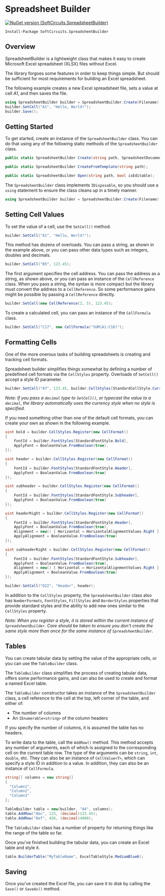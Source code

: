 # Spreadsheet Builder

[![NuGet version (SoftCircuits.SpreadsheetBuilder)](https://img.shields.io/nuget/v/SoftCircuits.SpreadsheetBuilder.svg?style=flat-square)](https://www.nuget.org/packages/SoftCircuits.SpreadsheetBuilder/)

```
Install-Package SoftCircuits.SpreadsheetBuilder
```

## Overview

SpreadsheetBuilder is a lightweight class that makes it easy to create Microsoft Excel spreadsheet (XLSX) files without Excel.

The library forgoes some features in order to keep things simple. But should be sufficient for most requirements for building an Excel spreadsheet.

The following example creates a new Excel spreadsheet file, sets a value at cell *A1*, and then saves the file.

```cs
using SpreadsheetBuilder builder = SpreadsheetBuilder.Create(Filename);
builder.SetCell("A1", "Hello, World!");
builder.Save();
```
## Getting Started

To get started, create an instance of the `SpreadsheetBuilder` class. You can do that using any of the following static methods of the `SpreadsheetBuilder` class.

```cs
public static SpreadsheetBuilder Create(string path, SpreadsheetDocumentType type = SpreadsheetDocumentType.Workbook);

public static SpreadsheetBuilder CreateFromTemplate(string path);

public static SpreadsheetBuilder Open(string path, bool isEditable);
```

The `SpreadsheetBuilder` class implements `IDisposable`, so you should use a `using` statement to ensure the class cleans up in a timely manner.

```cs
using SpreadsheetBuilder builder = SpreadsheetBuilder.Create(Filename);
```

## Setting Cell Values

To set the value of a cell, use the `SetCell()` method.

```cs
builder.SetCell("A1", "Hello, World!");
```

This method has dozens of overloads. You can pass a string, as shown in the example above, or you can pass other data types such as integers, doubles and decimals.

```cs
builder.SetCell("B5", 123.45);
```

The first argument specifies the cell address. You can pass the address as a string, as shown above, or you can pass an instance of the `CellReference` class. When you pass a string, the syntax is more compact but the library must convert the address to a `CellReference`. So some performance gains might be possible by passing a `CellReference` directly.

```cs
builder.SetCell(new CellReference(2, 5), 123.45);
```

To create a calculated cell, you can pass an instance of the `CellFormula` class.

```cs
builder.SetCell("C17", new CellFormula("SUM(A1:C16)");
```

## Formatting Cells

One of the more onerous tasks of building spreadsheets is creating and tracking cell formats.

Spreadsheet builder simplifies things somewhat by defining a number of predefined cell formats via the `CellStyles` property. Overloads of `SetCell()` accept a style ID parameter.

```cs
builder.SetCell("A7", 123.45, builder.CellStyles[StandardCellStyle.Currency]);
```

*Note: If you pass a `decimal` type to `SetCell()`, or typecast the value to a `decimal`, the library automatically uses the currency style when no style is specified.*

If you need something other than one of the default cell formats, you can create your own as shown in the following example.

```cs
uint bold = builder.CellStyles.Register(new CellFormat()
{
    FontId = builder.FontStyles[StandardFontStyle.Bold],
    ApplyFont = BooleanValue.FromBoolean(true),
});

uint header = builder.CellStyles.Register(new CellFormat()
{
    FontId = builder.FontStyles[StandardFontStyle.Header],
    ApplyFont = BooleanValue.FromBoolean(true)
});

uint subheader = builder.CellStyles.Register(new CellFormat()
{
    FontId = builder.FontStyles[StandardFontStyle.Subheader],
    ApplyFont = BooleanValue.FromBoolean(true)
});

uint headerRight = builder.CellStyles.Register(new CellFormat()
{
    FontId = builder.FontStyles[StandardFontStyle.Header],
    ApplyFont = BooleanValue.FromBoolean(true),
    Alignment = new() { Horizontal = HorizontalAlignmentValues.Right },
    ApplyAlignment = BooleanValue.FromBoolean(true)
});

uint subheaderRight = builder.CellStyles.Register(new CellFormat()
{
    FontId = builder.FontStyles[StandardFontStyle.Subheader],
    ApplyFont = BooleanValue.FromBoolean(true),
    Alignment = new() { Horizontal = HorizontalAlignmentValues.Right },
    ApplyAlignment = BooleanValue.FromBoolean(true)
});

builder.SetCell("D22", "Header", header);
```

In addition to the `CellStyles` property, the `SpreadsheetBuilder` class also has `NumberFormats`, `FontStyles`, `FillStyles` and `BorderStyles` properties that provide standard styles and the ability to add new ones similar to the `CellStyles` property.

*Note: When you register a style, it is stored within the current instance of `SpreadsheetBuilder`. Care should be taken to ensure you don't create the same style more than once for the same instance of `SpreadsheetBuilder`.*

## Tables

You can create tabular data by setting the value of the appropriate cells, or you can use the `TableBuilder` class.

The `TableBuilder` class simplifies the process of creating tabular data, offers some performance gains, and can also be used to create and format a named Excel table.

The `TableBuilder` constructor takes an instance of the `SpreadsheetBuilder` class, a cell reference to the cell at the top, left corner of the table, and either of:

- The number of columns
- An `IEnumerable<string>` of the column headers

If you specify the number of columns, it is assumed the table has no headers.

To write data to the table, call the `AddRow()` method. This method accepts any number of arguments, each of which is assigned to the corresponding cell on the current table row. The type of the arguments can be `string`, `int`, `double`, etc. They can also be an instance of `CellValue<T>`, which can specify a style ID in addition to a value. In addition, they can also be an instance of `CellFormula`.

```cs
string[] columns = new string[]
{
  "Column1",
  "Column2",
  "Column3"
};

TableBuilder table = new(builder, "A4", columns);
table.AddRow("Abc", 123, (decimal)123.45);
table.AddRow("Def", 456, (decimal)4000);
```

The `TableBuilder` class has a number of property for returning things like the range of the table so far.

Once you've finished building the tabular data, you can create an Excel table and style it.

```cs
table.BuilderTable("MyTableName", ExcelTableStyle.MediumBlue6);
```

## Saving

Once you've created the Excel file, you can save it to disk by calling the `Save()` or `SaveAs()` method.
